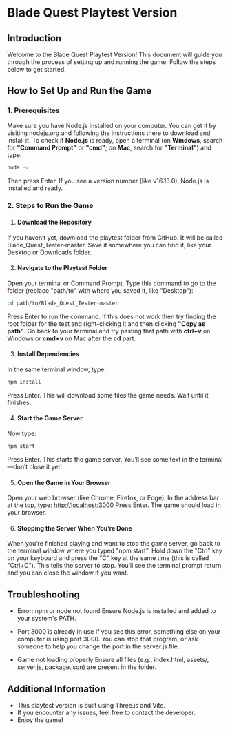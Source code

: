 # Blade Quest Playtest Version

## Introduction

Welcome to the Blade Quest Playtest Version! This document will guide you through the process of setting up and running the game. Follow the steps below to get started.

## How to Set Up and Run the Game

### 1. Prerequisites

Make sure you have Node.js installed on your computer. You can get it by visiting nodejs.org and following the instructions there to download and install it. To check if **Node.js** is ready, open a terminal (on **Windows**, search for **"Command Prompt"** or **"cmd"**; on **Mac**, search for **"Terminal"**) and type:

```bash
node -v
```

Then press Enter. If you see a version number (like v16.13.0), Node.js is installed and ready.

### 2. Steps to Run the Game

1. #### Download the Repository
If you haven’t yet, download the playtest folder from GitHub. It will be called Blade_Quest_Tester-master. Save it somewhere you can find it, like your Desktop or Downloads folder.

2. #### Navigate to the Playtest Folder
Open your terminal or Command Prompt. Type this command to go to the folder (replace "path/to" with where you saved it, like "Desktop"):

```bash
cd path/to/Blade_Quest_Tester-master
```

Press Enter to run the command.
If this does not work then try finding the root folder for the test and right-clicking it and then clicking **"Copy as path"**. Go back to your terminal and try pasting that path with **ctrl+v** on Windows or **cmd+v** on Mac after the **cd** part.

3. #### Install Dependencies
In the same terminal window, type:

```bash
npm install
```

Press Enter. This will download some files the game needs. Wait until it finishes.

4. #### Start the Game Server
Now type:

```bash
npm start
```

Press Enter. This starts the game server. You’ll see some text in the terminal—don’t close it yet!

5. #### Open the Game in Your Browser
Open your web browser (like Chrome, Firefox, or Edge). In the address bar at the top, type:
<http://localhost:3000>
Press Enter. The game should load in your browser.

6. #### Stopping the Server When You’re Done
When you’re finished playing and want to stop the game server, go back to the terminal window where you typed "npm start". Hold down the "Ctrl" key on your keyboard and press the "C" key at the same time (this is called "Ctrl+C"). This tells the server to stop. You’ll see the terminal prompt return, and you can close the window if you want.

## Troubleshooting

- Error: npm or node not found
Ensure Node.js is installed and added to your system's PATH.

- Port 3000 is already in use
If you see this error, something else on your computer is using port 3000. You can stop that program, or ask someone to help you change the port in the server.js file.

- Game not loading properly
Ensure all files (e.g., index.html, assets/, server.js, package.json) are present in the folder.

## Additional Information

- This playtest version is built using Three.js and Vite.
- If you encounter any issues, feel free to contact the developer.
- Enjoy the game!